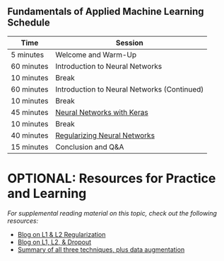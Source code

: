 ## Fundamentals of Applied Machine Learning Schedule

| **Time** | **Session** |
|----------|-------------|
| 5 minutes | Welcome and Warm-Up |
| 60 minutes | Introduction to Neural Networks |
| 10 minutes | Break |
| 60 minutes | Introduction to Neural Networks (Continued) |
| 10 minutes | Break |
| 45 minutes | [Neural Networks with Keras](https://github.com/MachineLearningWorkshop/IntrotoKeras) |
| 10 minutes | Break |
| 40 minutes | [Regularizing Neural Networks](https://github.com/MachineLearningWorkshop/Regularizing-Neural-Networks) |
| 15 minutes | Conclusion and Q&A |

# OPTIONAL: Resources for Practice and Learning

*For supplemental reading material on this topic, check out the following resources:*

- [Blog on L1 & L2 Regularization](https://www.machinecurve.com/index.php/2020/01/21/what-are-l1-l2-and-elastic-net-regularization-in-neural-networks/)
- [Blog on L1, L2, & Dropout](https://towardsdatascience.com/regularization-in-deep-learning-l1-l2-and-dropout-377e75acc036)
- [Summary of all three techniques, plus data augmentation](https://www.analyticsvidhya.com/blog/2018/04/fundamentals-deep-learning-regularization-techniques/)
